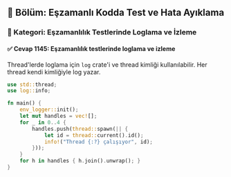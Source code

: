 ## 📘 Bölüm: Eşzamanlı Kodda Test ve Hata Ayıklama  
### 🔹 Kategori: Eşzamanlılık Testlerinde Loglama ve İzleme  
#### ✅ Cevap 1145: Eşzamanlılık testlerinde loglama ve izleme

Thread'lerde loglama için `log` crate'i ve thread kimliği kullanılabilir. Her thread kendi kimliğiyle log yazar.

```rust
use std::thread;
use log::info;

fn main() {
    env_logger::init();
    let mut handles = vec![];
    for _ in 0..4 {
        handles.push(thread::spawn(|| {
            let id = thread::current().id();
            info!("Thread {:?} çalışıyor", id);
        }));
    }
    for h in handles { h.join().unwrap(); }
}
```
